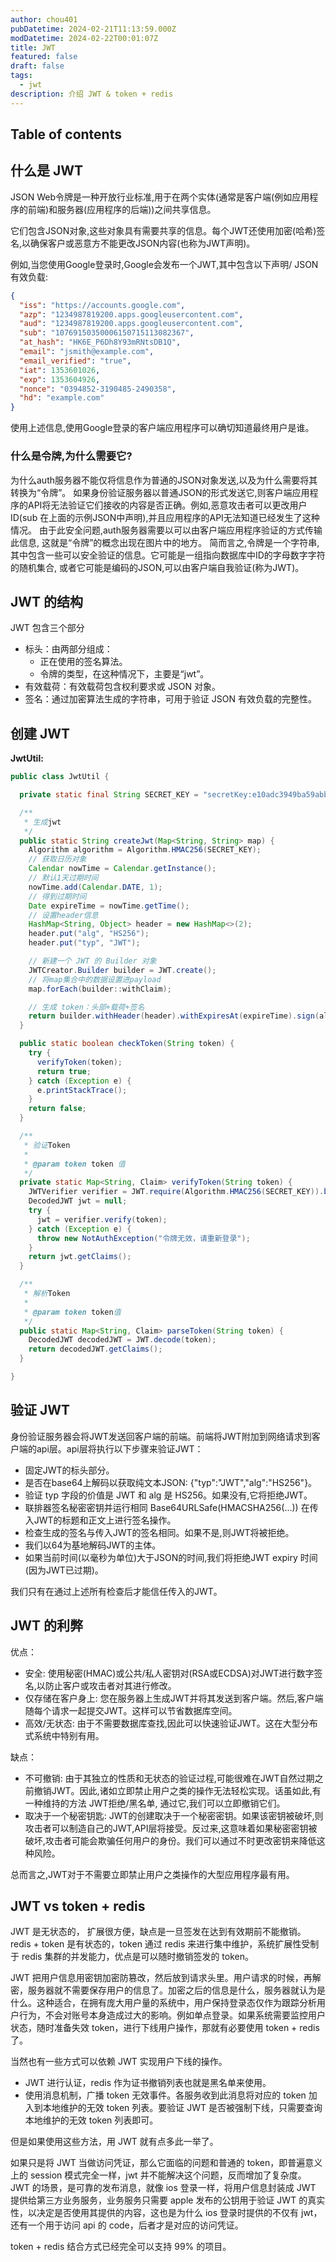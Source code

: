 ```yaml
---
author: chou401
pubDatetime: 2024-02-21T11:13:59.000Z
modDatetime: 2024-02-22T00:01:07Z
title: JWT
featured: false
draft: false
tags:
  - jwt
description: 介绍 JWT & token + redis
---
```


## Table of contents

## 什么是 JWT

JSON Web令牌是一种开放行业标准,用于在两个实体(通常是客户端(例如应用程序的前端)和服务器(应用程序的后端))之间共享信息。

它们包含JSON对象,这些对象具有需要共享的信息。每个JWT还使用加密(哈希)签名,以确保客户或恶意方不能更改JSON内容(也称为JWT声明)。

例如,当您使用Google登录时,Google会发布一个JWT,其中包含以下声明/ JSON有效负载:

```json
{
  "iss": "https://accounts.google.com",
  "azp": "1234987819200.apps.googleusercontent.com",
  "aud": "1234987819200.apps.googleusercontent.com",
  "sub": "10769150350006150715113082367",
  "at_hash": "HK6E_P6Dh8Y93mRNtsDB1Q",
  "email": "jsmith@example.com",
  "email_verified": "true",
  "iat": 1353601026,
  "exp": 1353604926,
  "nonce": "0394852-3190485-2490358",
  "hd": "example.com"
}
```

使用上述信息,使用Google登录的客户端应用程序可以确切知道最终用户是谁。

### 什么是令牌,为什么需要它?

为什么auth服务器不能仅将信息作为普通的JSON对象发送,以及为什么需要将其转换为“令牌”。
如果身份验证服务器以普通JSON的形式发送它,则客户端应用程序的API将无法验证它们接收的内容是否正确。例如,恶意攻击者可以更改用户ID(sub 在上面的示例JSON中声明),并且应用程序的API无法知道已经发生了这种情况。
由于此安全问题,auth服务器需要以可以由客户端应用程序验证的方式传输此信息, 这就是“令牌”的概念出现在图片中的地方。
简而言之,令牌是一个字符串,其中包含一些可以安全验证的信息。它可能是一组指向数据库中ID的字母数字字符的随机集合, 或者它可能是编码的JSON,可以由客户端自我验证(称为JWT)。

## JWT 的结构

JWT 包含三个部分

- 标头：由两部分组成：
  - 正在使用的签名算法。
  - 令牌的类型，在这种情况下，主要是“jwt”。
- 有效载荷：有效载荷包含权利要求或 JSON 对象。
- 签名：通过加密算法生成的字符串，可用于验证 JSON 有效负载的完整性。

## 创建 JWT

**JwtUtil:**

```java
public class JwtUtil {

  private static final String SECRET_KEY = "secretKey:e10adc3949ba59abbe56e057f20f883e";

  /**
   * 生成jwt
   */
  public static String createJwt(Map<String, String> map) {
    Algorithm algorithm = Algorithm.HMAC256(SECRET_KEY);
    // 获取日历对象
    Calendar nowTime = Calendar.getInstance();
    // 默认1天过期时间
    nowTime.add(Calendar.DATE, 1);
    // 得到过期时间
    Date expireTime = nowTime.getTime();
    // 设置header信息
    HashMap<String, Object> header = new HashMap<>(2);
    header.put("alg", "HS256");
    header.put("typ", "JWT");

    // 新建一个 JWT 的 Builder 对象
    JWTCreator.Builder builder = JWT.create();
    // 将map集合中的数据设置进payload
    map.forEach(builder::withClaim);

    // 生成 token：头部+载荷+签名
    return builder.withHeader(header).withExpiresAt(expireTime).sign(algorithm);
  }

  public static boolean checkToken(String token) {
    try {
      verifyToken(token);
      return true;
    } catch (Exception e) {
      e.printStackTrace();
    }
    return false;
  }

  /**
   * 验证Token
   *
   * @param token token 值
   */
  private static Map<String, Claim> verifyToken(String token) {
    JWTVerifier verifier = JWT.require(Algorithm.HMAC256(SECRET_KEY)).build();
    DecodedJWT jwt = null;
    try {
      jwt = verifier.verify(token);
    } catch (Exception e) {
      throw new NotAuthException("令牌无效，请重新登录");
    }
    return jwt.getClaims();
  }

  /**
   * 解析Token
   *
   * @param token token值
   */
  public static Map<String, Claim> parseToken(String token) {
    DecodedJWT decodedJWT = JWT.decode(token);
    return decodedJWT.getClaims();
  }

}
```

## 验证 JWT

身份验证服务器会将JWT发送回客户端的前端。前端将JWT附加到网络请求到客户端的api层。api层将执行以下步骤来验证JWT：

- 固定JWT的标头部分。
- 是否在base64上解码以获取纯文本JSON: {"typ":"JWT","alg":"HS256"}。
- 验证 typ 字段的价值是 JWT 和 alg 是 HS256。如果没有,它将拒绝JWT。
- 联排器签名秘密密钥并运行相同 Base64URLSafe(HMACSHA256(...)) 在传入JWT的标题和正文上进行签名操作。
- 检查生成的签名与传入JWT的签名相同。如果不是,则JWT将被拒绝。
- 我们以64为基地解码JWT的主体。
- 如果当前时间(以毫秒为单位)大于JSON的时间,我们将拒绝JWT expiry 时间(因为JWT已过期)。

我们只有在通过上述所有检查后才能信任传入的JWT。

## JWT 的利弊

优点：

- 安全: 使用秘密(HMAC)或公共/私人密钥对(RSA或ECDSA)对JWT进行数字签名,以防止客户或攻击者对其进行修改。
- 仅存储在客户身上: 您在服务器上生成JWT并将其发送到客户端。然后,客户端随每个请求一起提交JWT。这样可以节省数据库空间。
- 高效/无状态: 由于不需要数据库查找,因此可以快速验证JWT。这在大型分布式系统中特别有用。

缺点：

- 不可撤销: 由于其独立的性质和无状态的验证过程,可能很难在JWT自然过期之前撤销JWT。因此,诸如立即禁止用户之类的操作无法轻松实现。话虽如此,有一种维持的方法 JWT拒绝/黑名单, 通过它,我们可以立即撤销它们。
- 取决于一个秘密钥匙: JWT的创建取决于一个秘密密钥。如果该密钥被破坏,则攻击者可以制造自己的JWT,API层将接受。反过来,这意味着如果秘密密钥被破坏,攻击者可能会欺骗任何用户的身份。我们可以通过不时更改密钥来降低这种风险。

总而言之,JWT对于不需要立即禁止用户之类操作的大型应用程序最有用。

## JWT vs token + redis

JWT 是无状态的， 扩展很方便，缺点是一旦签发在达到有效期前不能撤销。redis + token 是有状态的，token 通过 redis 来进行集中维护，系统扩展性受制于 redis 集群的并发能力，优点是可以随时撤销签发的 token。

JWT 把用户信息用密钥加密防篡改，然后放到请求头里。用户请求的时候，再解密，服务器就不需要保存用户的信息了。加密之后的信息是什么，服务器就认为是什么。这种适合，在拥有庞大用户量的系统中，用户保持登录态仅作为跟踪分析用户行为，不会对账号本身造成过大的影响。例如单点登录。如果系统需要监控用户状态，随时准备失效 token，进行下线用户操作，那就有必要使用 token + redis 了。

当然也有一些方式可以依赖 JWT 实现用户下线的操作。

- JWT 进行认证，redis 作为证书撤销列表也就是黑名单来使用。
- 使用消息机制，广播 token 无效事件。各服务收到此消息将对应的 token 加入到本地维护的无效 token 列表。要验证 JWT 是否被强制下线，只需要查询本地维护的无效 token 列表即可。

但是如果使用这些方法，用 JWT 就有点多此一举了。

如果只是将 JWT 当做访问凭证，那么它面临的问题和普通的 token，即普遍意义上的 session 模式完全一样，jwt 并不能解决这个问题，反而增加了复杂度。
JWT 的场景，是可靠的发布消息，就像 ios 登录一样，将用户信息封装成 JWT 提供给第三方业务服务，业务服务只需要 apple 发布的公钥用于验证 JWT 的真实性，以决定是否使用其提供的内容，这也是为什么 ios 登录时提供的不仅有 jwt，还有一个用于访问 api 的 code，后者才是对应的访问凭证。

token + redis 结合方式已经完全可以支持 99% 的项目。
